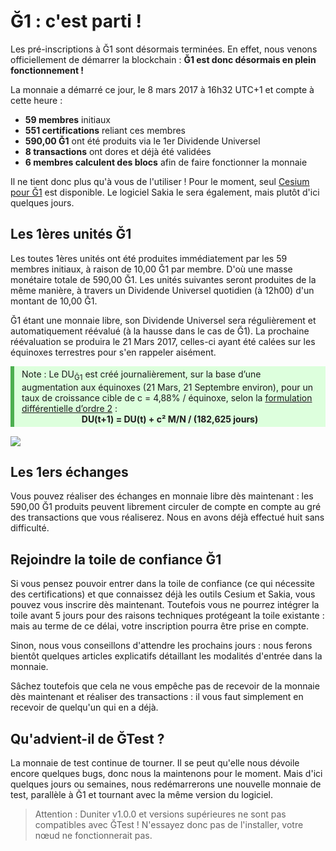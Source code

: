 # Ğ1 : c'est parti !

Les pré-inscriptions à Ğ1 sont désormais terminées. En effet, nous venons officiellement de démarrer la blockchain : **Ğ1 est donc désormais en plein fonctionnement !**

La monnaie a démarré ce jour, le 8 mars 2017 à 16h32 UTC+1 et compte à cette heure : 

* **59 membres** initiaux
* **551 certifications** reliant ces membres
* **590,00 Ğ1** ont été produits via le 1er Dividende Universel
* **8 transactions** ont dores et déjà été validées
* **6 membres calculent des blocs** afin de faire fonctionner la monnaie

Il ne tient donc plus qu'à vous de l'utiliser ! Pour le moment, seul [Cesium pour Ğ1](https://g1.duniter.fr) est disponible. Le logiciel Sakia le sera également, mais plutôt d'ici quelques jours.

## Les 1ères unités Ğ1

Les toutes 1ères unités ont été produites immédiatement par les 59 membres initiaux, à raison de 10,00 Ğ1 par membre. D'où une masse monétaire totale de 590,00 Ğ1. Les unités suivantes seront produites de la même manière, à travers un Dividende Universel quotidien (à 12h00) d'un montant de 10,00 Ğ1.

Ğ1 étant une monnaie libre, son Dividende Universel sera régulièrement et automatiquement réévalué (à la hausse dans le cas de Ğ1). La prochaine réévaluation se produira le 21 Mars 2017, celles-ci ayant été calées sur les équinoxes terrestres pour s'en rappeler aisément.

<div style="background-color: #ddffdd; border-left: 6px solid #4CAF50; margin-bottom: 15px; padding: 4px 12px;">
Note : Le DU<sub>Ğ1</sub> est créé journalièrement, sur la base d’une augmentation aux équinoxes (21 Mars, 21 Septembre environ), pour un taux de croissance cible de c = 4,88% / équinoxe, selon la <a href="http://www.creationmonetaire.info/2016/09/dug-et-dividende-universel-dordre-n.html" target="_blank">formulation différentielle d’ordre 2</a> :<br>
<center><b>DU(t+1) = DU(t) + c² M/N / (182,625 jours)</b></center>
</div>

<img src="https://diaspora-fr.org/camo/9a563ca2cb6e31ce5d37feabced4b56d59bcec06/68747470733a2f2f6672616d617370686572652e6f72672f75706c6f6164732f696d616765732f7363616c65645f66756c6c5f32386337623937323938646161323636363361612e706e67">

## Les 1ers échanges

Vous pouvez réaliser des échanges en monnaie libre dès maintenant : les 590,00 Ğ1 produits peuvent librement circuler de compte en compte au gré des transactions que vous réaliserez. Nous en avons déjà effectué huit sans difficulté.

## Rejoindre la toile de confiance Ğ1

Si vous pensez pouvoir entrer dans la toile de confiance (ce qui nécessite des certifications) et que connaissez déjà les outils Cesium et Sakia, vous pouvez vous inscrire dès maintenant. Toutefois vous ne pourrez intégrer la toile avant 5 jours pour des raisons techniques protégeant la toile existante : mais au terme de ce délai, votre inscription pourra être prise en compte.

Sinon, nous vous conseillons d'attendre les prochains jours : nous ferons bientôt quelques articles explicatifs détaillant les modalités d'entrée dans la monnaie.

Sâchez toutefois que cela ne vous empêche pas de recevoir de la monnaie dès maintenant et réaliser des transactions : il vous faut simplement en recevoir de quelqu'un qui en a déjà.

## Qu'advient-il de ĞTest ?

La monnaie de test continue de tourner. Il se peut qu'elle nous dévoile encore quelques bugs, donc nous la maintenons pour le moment. Mais d'ici quelques jours ou semaines, nous redémarrerons une nouvelle monnaie de test, parallèle à Ğ1 et tournant avec la même version du logiciel.

> Attention : Duniter v1.0.0 et versions supérieures ne sont pas compatibles avec ĞTest ! N'essayez donc pas de l'installer, votre nœud ne fonctionnerait pas.
